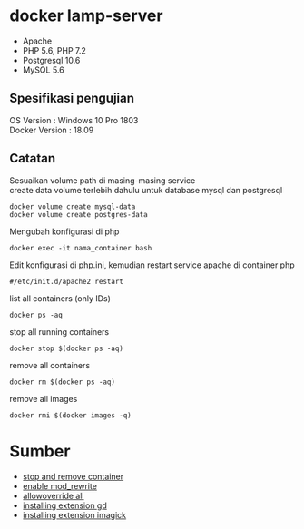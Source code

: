 # docker lamp-server
- Apache  
- PHP 5.6, PHP 7.2  
- Postgresql 10.6  
- MySQL 5.6  

## Spesifikasi pengujian
OS Version : Windows 10 Pro 1803  
Docker Version : 18.09

## Catatan
Sesuaikan volume path di masing-masing service  
create data volume terlebih dahulu untuk database mysql dan postgresql  
```
docker volume create mysql-data  
docker volume create postgres-data  
```  
  
Mengubah konfigurasi di php  
```
docker exec -it nama_container bash  
```
Edit konfigurasi di php.ini, kemudian restart service apache di container php  
```
#/etc/init.d/apache2 restart  
```  
  
list all containers (only IDs)  
```
docker ps -aq  
```
  
stop all running containers  
```
docker stop $(docker ps -aq)  
```
  
remove all containers
```
docker rm $(docker ps -aq)
```
  
remove all images  
```
docker rmi $(docker images -q)  
```
  
# Sumber
- [stop and remove container](http://blog.baudson.de/blog/stop-and-remove-all-docker-containers-and-images)
- [enable mod_rewrite](https://perchrunway.com/blog/2017-01-19-getting-started-with-docker-for-local-development)
- [allowoverride all](http://nelkinda.com/blog/apache-php-in-docker/)
- [installing extension gd](https://stackoverflow.com/questions/39657058/installing-gd-in-docker)
- [installing extension imagick](https://discuss.circleci.com/t/how-to-install-php-imagick-php-extension/19051/3)
